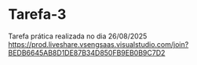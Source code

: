 # Tarefa-3
Tarefa prática realizada no dia 26/08/2025
https://prod.liveshare.vsengsaas.visualstudio.com/join?BEDB6645AB8D1DE87B34D850FB9EB0B9C7D2
